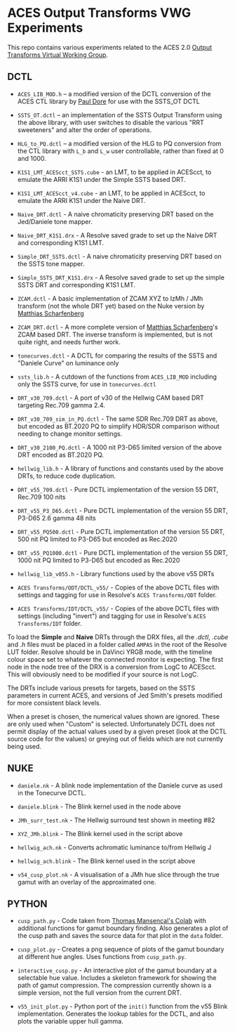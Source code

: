 # ACES Output Transforms VWG Experiments
This repo contains various experiments related to the ACES 2.0 [Output Transforms Virtual Working Group](https://paper.dropbox.com/doc/Output-Transforms-Architecture-Virtual-Working-Group--BHNkZoNAA~9dfXH1BcmddBLaAg-HKNpj824NA0Z8tn7jiPS0).

## DCTL
* `ACES_LIB_MOD.h` – a modified version of the DCTL conversion of the ACES CTL library by [Paul Dore](https://github.com/baldavenger/ACES_DCTL) for use with the SSTS_OT DCTL

* `SSTS_OT.dctl` – an implementation of the SSTS Output Transform using the above library, with user switches to disable the various "RRT sweeteners" and alter the order of operations.

* `HLG_to_PQ.dctl` – a modified version of the HLG to PQ conversion from the CTL library with `L_b` and `L_w` user controllable, rather than fixed at 0 and 1000.

* `K1S1_LMT_ACEScct_SSTS.cube` - an LMT, to be applied in ACEScct, to emulate the ARRI K1S1 under the Simple SSTS based DRT.

* `K1S1_LMT_ACEScct_v4.cube` - an LMT, to be applied in ACEScct, to emulate the ARRI K1S1 under the Naive DRT.

* `Naive_DRT.dctl` - A naive chromaticity preserving DRT based on the Jed/Daniele tone mapper.

* `Naive_DRT_K1S1.drx` - A Resolve saved grade to set up the Naive DRT and corresponding K1S1 LMT.

* `Simple_DRT_SSTS.dctl` - A naive chromaticity preserving DRT based on the SSTS tone mapper.

* `Simple_SSTS_DRT_K1S1.drx` - A Resolve saved grade to set up the simple SSTS DRT and corresponding K1S1 LMT.

* `ZCAM.dctl` - A basic implementation of ZCAM XYZ to IzMh / JMh transform (not the whole DRT yet) based on the Nuke version by [Matthias Scharfenberg](https://github.com/Tristimulus/aces_vwg_output_transform/blob/master/DRT_ZCAM_IzMh_v02_Blink.nk)

* `ZCAM_DRT.dctl` - A more complete version of [Matthias Scharfenberg](https://github.com/Tristimulus/aces_vwg_output_transform/blob/master/DRT_ZCAM_IzMh_v07_Blink.nk)'s ZCAM based DRT. The inverse transform is implemented, but is not quite right, and needs further work.

* `tonecurves.dctl` - A DCTL for comparing the results of the SSTS and "Daniele Curve" on luminance only

* `ssts_lib.h` - A cutdown of the functions from `ACES_LIB_MOD` including only the SSTS curve, for use in `tonecurves.dctl`

* `DRT_v30_709.dctl` - A port of v30 of the Hellwig CAM based DRT targeting Rec.709 gamma 2.4.

* `DRT_v30_709_sim_in_PQ.dctl` - The same SDR Rec.709 DRT as above, but encoded as BT.2020 PQ to simplify HDR/SDR comparison without needing to change monitor settings.

* `DRT_v30_2100_PQ.dctl` - A 1000 nit P3-D65 limited version of the above DRT encoded as BT.2020 PQ.

* `hellwig_lib.h` - A library of functions and constants used by the above DRTs, to reduce code duplication.

* `DRT_v55_709.dctl` - Pure DCTL implementation of the version 55 DRT, Rec.709 100 nits

* `DRT_v55_P3_D65.dctl` - Pure DCTL implementation of the version 55 DRT, P3-D65 2.6 gamma 48 nits

* `DRT_v55_PQ500.dctl` - Pure DCTL implementation of the version 55 DRT, 500 nit PQ limited to P3-D65 but encoded as Rec.2020

* `DRT_v55_PQ1000.dctl` - Pure DCTL implementation of the version 55 DRT, 1000 nit PQ limited to P3-D65 but encoded as Rec.2020

* `hellwig_lib_v055.h` - Library functions used by the above v55 DRTs

* `ACES Transforms/ODT/DCTL_v55/` - Copies of the above DCTL files with settings and tagging for use in Resolve's `ACES Transforms/ODT` folder.

* `ACES Transforms/IDT/DCTL_v55/` - Copies of the above DCTL files with settings (including "invert") and tagging for use in Resolve's `ACES Transforms/IDT` folder.

To load the **Simple** and **Naive** DRTs through the DRX files, all the *.dctl*, *.cube* and *.h* files must be placed in a folder called `AMPAS` in the root of the Resolve LUT folder. Resolve should be in DaVinci YRGB mode, with the timeline colour space set to whatever the connected monitor is expecting. The first node in the node tree of the DRX is a conversion from LogC to ACEScct. This will obviously need to be modified if your source is not LogC.

The DRTs include various presets for targets, based on the SSTS parameters in current ACES, and versions of Jed Smith's presets modified for more consistent black levels.

When a preset is chosen, the numerical values shown are ignored. These are only used when "Custom" is selected. Unfortunately DCTL does not permit display of the actual values used by a given preset (look at the DCTL source code for the values) or greying out of fields which are not currently being used.

## NUKE

* `daniele.nk` -  A blink node implementation of the Daniele curve as used in the Tonecurve DCTL.

* `daniele.blink` - The Blink kernel used in the node above

* `JMh_surr_test.nk` - The Hellwig surround test shown in meeting #82

* `XYZ_JMh.blink` - The Blink kernel used in the script above

* `hellwig_ach.nk` - Converts achromatic luminance to/from Hellwig J

* `hellwig_ach.blink` - The Blink kernel used in the script above

* `v54_cusp_plot.nk` - A visualisation of a JMh hue slice through the true gamut with an overlay of the approximated one.

## PYTHON

* `cusp_path.py` - Code taken from [Thomas Mansencal's Colab](https://colab.research.google.com/drive/1OerRYxnKOYGhiZEZda1QS93JWBfN_WI0) with additional functions for gamut boundary finding. Also generates a plot of the cusp path and saves the source data for that plot in the `data` folder.

* `cusp_plot.py` - Creates a png sequence of plots of the gamut boundary at different hue angles. Uses functions from `cusp_path.py`.

* `interactive_cusp.py` - An interactive plot of the gamut boundary at a selectable hue value. Includes a skeleton framework for showing the path of gamut compression. The compression currently shown is a simple version, not the full version from the current DRT.

* `v55_init_plot.py` - Python port of the `init()` function from the v55 Blink implementation. Generates the lookup tables for the DCTL, and also plots the variable upper hull gamma.